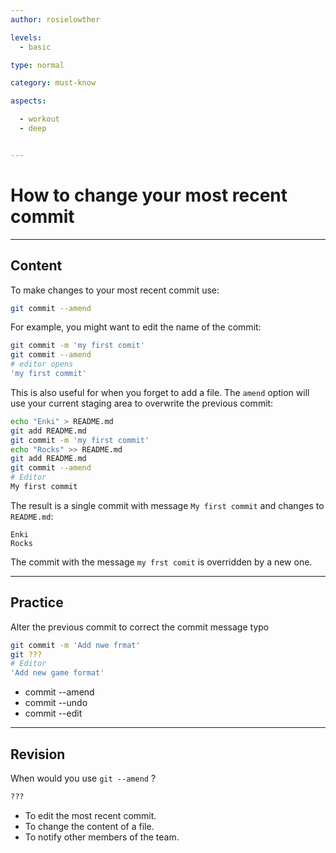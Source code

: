 ```yaml
---
author: rosielowther

levels:
  - basic

type: normal

category: must-know

aspects:

  - workout
  - deep


---
```

# How to change your most recent commit 

---
## Content

To make changes to your most recent commit use:
```bash
git commit --amend
```
For example, you might want to edit the name of the commit:
```bash
git commit -m 'my first comit'
git commit --amend
# editor opens
'my first commit'
```
This is also useful for when you forget to add a file. The `amend` option will use your current staging area to overwrite the previous commit:
```bash
echo "Enki" > README.md
git add README.md
git commit -m 'my first commit'
echo "Rocks" >> README.md
git add README.md
git commit --amend
# Editor
My first commit
```

The result is a single commit with message `My first commit` and changes to `README.md`:
```
Enki
Rocks
```
The commit with the message `my frst comit` is overridden by a new one.

---
## Practice

Alter the previous commit to correct the commit message typo
```bash
git commit -m 'Add nwe frmat'
git ???
# Editor
'Add new game format'
```
*  commit --amend
*  commit --undo
*  commit --edit

---
## Revision

When would you use `git --amend` ?
```bash
??? 
```
* To edit the most recent commit.
* To change the content of a file.
* To notify other members of the team.
 
